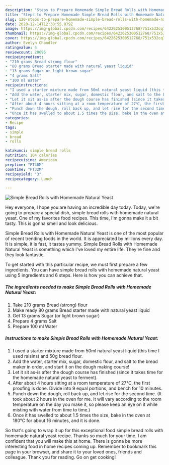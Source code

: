 ```yaml
---
description: "Steps to Prepare Homemade Simple Bread Rolls with Homemade Natural Yeast"
title: "Steps to Prepare Homemade Simple Bread Rolls with Homemade Natural Yeast"
slug: 120-steps-to-prepare-homemade-simple-bread-rolls-with-homemade-natural-yeast
date: 2020-12-14T12:38:55.879Z
image: https://img-global.cpcdn.com/recipes/6422625300512768/751x532cq70/simple-bread-rolls-with-homemade-natural-yeast-recipe-main-photo.jpg
thumbnail: https://img-global.cpcdn.com/recipes/6422625300512768/751x532cq70/simple-bread-rolls-with-homemade-natural-yeast-recipe-main-photo.jpg
cover: https://img-global.cpcdn.com/recipes/6422625300512768/751x532cq70/simple-bread-rolls-with-homemade-natural-yeast-recipe-main-photo.jpg
author: Evelyn Chandler
ratingvalue: 4
reviewcount: 20695
recipeingredient:
- "210 grams Bread strong flour"
- "80 grams Bread starter made with natural yeast liquid"
- "13 grams Sugar or light brown sugar"
- "4 grams Salt"
- "100 ml Water"
recipeinstructions:
- "I used a starter mixture made from 50ml natural yeast liquid (this time I used raisins) and 50g bread flour."
- "Add the water, starter mix, sugar, domestic flour, and salt to the bread maker in order, and start it on the dough making course!"
- "Let it sit as-is after the dough course has finished (since it takes time for the homemade natural yeast to ferment)."
- "After about 4 hours sitting at a room temperature of 27℃, the first proofing is done. Divide into 9 equal portions, and bench for 10 minutes."
- "Punch down the dough, roll back up, and let rise for the second time. (It took about 2 hours in the oven for me. It will vary according to the room temperature on the day you make it, so please keep an eye on it while misting with water from time to time.)"
- "Once it has swelled to about 1.5 times the size, bake in the oven at 180℃ for about 16 minutes, and it is done."
categories:
- Recipe
tags:
- simple
- bread
- rolls

katakunci: simple bread rolls 
nutrition: 104 calories
recipecuisine: American
preptime: "PT40M"
cooktime: "PT32M"
recipeyield: "3"
recipecategory: Lunch

---
```



![Simple Bread Rolls with Homemade Natural Yeast](https://img-global.cpcdn.com/recipes/6422625300512768/751x532cq70/simple-bread-rolls-with-homemade-natural-yeast-recipe-main-photo.jpg)

Hey everyone, I hope you are having an incredible day today. Today, we're going to prepare a special dish, simple bread rolls with homemade natural yeast. One of my favorites food recipes. This time, I'm gonna make it a bit tasty. This is gonna smell and look delicious.

Simple Bread Rolls with Homemade Natural Yeast is one of the most popular of recent trending foods in the world. It is appreciated by millions every day. It is simple, it is fast, it tastes yummy. Simple Bread Rolls with Homemade Natural Yeast is something which I've loved my entire life. They're fine and they look fantastic.




To get started with this particular recipe, we must first prepare a few ingredients. You can have simple bread rolls with homemade natural yeast using 5 ingredients and 6 steps. Here is how you can achieve that.

<!--inarticleads1-->

##### The ingredients needed to make Simple Bread Rolls with Homemade Natural Yeast:

1. Take 210 grams Bread (strong) flour
1. Make ready 80 grams Bread starter made with natural yeast liquid
1. Get 13 grams Sugar (or light brown sugar)
1. Prepare 4 grams Salt
1. Prepare 100 ml Water




<!--inarticleads2-->

##### Instructions to make Simple Bread Rolls with Homemade Natural Yeast:

1. I used a starter mixture made from 50ml natural yeast liquid (this time I used raisins) and 50g bread flour.
1. Add the water, starter mix, sugar, domestic flour, and salt to the bread maker in order, and start it on the dough making course!
1. Let it sit as-is after the dough course has finished (since it takes time for the homemade natural yeast to ferment).
1. After about 4 hours sitting at a room temperature of 27℃, the first proofing is done. Divide into 9 equal portions, and bench for 10 minutes.
1. Punch down the dough, roll back up, and let rise for the second time. (It took about 2 hours in the oven for me. It will vary according to the room temperature on the day you make it, so please keep an eye on it while misting with water from time to time.)
1. Once it has swelled to about 1.5 times the size, bake in the oven at 180℃ for about 16 minutes, and it is done.




So that's going to wrap it up for this exceptional food simple bread rolls with homemade natural yeast recipe. Thanks so much for your time. I am confident that you will make this at home. There is gonna be more interesting food in home recipes coming up. Remember to bookmark this page in your browser, and share it to your loved ones, friends and colleague. Thank you for reading. Go on get cooking!
